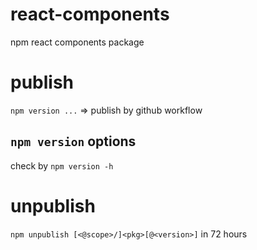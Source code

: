 # react-components
npm react components package

# publish
`npm version ...` => publish by github workflow

## `npm version` options
check by `npm version -h`

# unpublish
`npm unpublish [<@scope>/]<pkg>[@<version>]` in 72 hours


